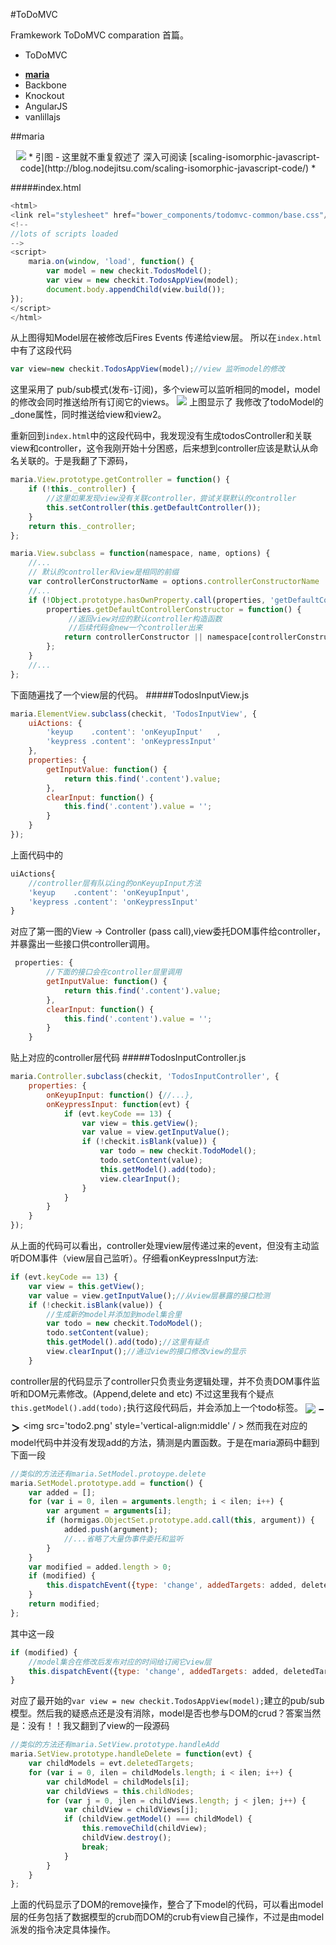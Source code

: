#ToDoMVC

Framkework ToDoMVC comparation 首篇。
+ ToDoMVC
 -  <u><strong>maria</strong></u>
 -  Backbone
 -  Knockout
 -  AngularJS
 -  vanlillajs

##maria
<div style='text-align:center'>
<img src='mvc.png'/>
*
引图 - 这里就不重复叙述了
深入可阅读
[scaling-isomorphic-javascript-code](http://blog.nodejitsu.com/scaling-isomorphic-javascript-code/)
*
</div>

#####index.html
```js
<html>
<link rel="stylesheet" href="bower_components/todomvc-common/base.css"/>
<!--
//lots of scripts loaded
-->
<script>
	maria.on(window, 'load', function() {
    	var model = new checkit.TodosModel();
    	var view = new checkit.TodosAppView(model);
    	document.body.appendChild(view.build());
});
</script>
</html>
```
从上图得知Model层在被修改后Fires Events 传递给view层。 
所以在`index.html`中有了这段代码
```js 
var view=new checkit.TodosAppView(model);//view 监听model的修改
```
这里采用了 pub/sub模式(发布-订阅)，多个view可以监听相同的model，model的修改会同时推送给所有订阅它的views。
<img src='view-model.png'/>
上图显示了 我修改了todoModel的_done属性，同时推送给view和view2。

重新回到`index.html`中的这段代码中，我发现没有生成todosController和关联view和controller，这令我刚开始十分困惑，后来想到controller应该是默认从命名关联的。于是我翻了下源码，
```js
maria.View.prototype.getController = function() {
    if (!this._controller) {
    	//这里如果发现view没有关联controller，尝试关联默认的controller
        this.setController(this.getDefaultController());
    }
    return this._controller;
};

maria.View.subclass = function(namespace, name, options) {
	//...
    // 默认的controller和view是相同的前缀
    var controllerConstructorName = options.controllerConstructorName || name.replace(/(View|)$/, 'Controller');
    //...
    if (!Object.prototype.hasOwnProperty.call(properties, 'getDefaultControllerConstructor')) {
        properties.getDefaultControllerConstructor = function() {
             //返回view对应的默认controller构造函数
             //后续代码会new一个controller出来
            return controllerConstructor || namespace[controllerConstructorName];
        };
    }
    //...
};
```
下面随遍找了一个view层的代码。
#####TodosInputView.js
```js
maria.ElementView.subclass(checkit, 'TodosInputView', {
    uiActions: {
        'keyup    .content': 'onKeyupInput'   ,
        'keypress .content': 'onKeypressInput'
    },
    properties: {
        getInputValue: function() {
            return this.find('.content').value;
        },
        clearInput: function() {
            this.find('.content').value = '';
        }
    }
});
```
上面代码中的
```js
uiActions{
	//controller层有队以ing的onKeyupInput方法
	'keyup    .content': 'onKeyupInput',
	'keypress .content': 'onKeypressInput'
}
```
对应了第一图的View -> Controller (pass call),view委托DOM事件给controller，并暴露出一些接口供controller调用。 
```js
 properties: {
 		//下面的接口会在controller层里调用
        getInputValue: function() {
            return this.find('.content').value;
        },
        clearInput: function() {
            this.find('.content').value = '';
        }
    }
```
贴上对应的controller层代码
#####TodosInputController.js
```js
maria.Controller.subclass(checkit, 'TodosInputController', {
    properties: {
        onKeyupInput: function() {//...},
        onKeypressInput: function(evt) {
            if (evt.keyCode == 13) {
                var view = this.getView();
                var value = view.getInputValue();
                if (!checkit.isBlank(value)) {
                    var todo = new checkit.TodoModel();
                    todo.setContent(value);
                    this.getModel().add(todo);
                    view.clearInput();
                }
            }
        }
    }
});
```
从上面的代码可以看出，controller处理view层传递过来的event，但没有主动监听DOM事件（view层自己监听）。仔细看onKeypressInput方法:
```js
if (evt.keyCode == 13) {
	var view = this.getView();
	var value = view.getInputValue();//从view层暴露的接口检测
	if (!checkit.isBlank(value)) {
    	//生成新的model并添加到model集合里
		var todo = new checkit.TodoModel();
		todo.setContent(value);
		this.getModel().add(todo);//这里有疑点
		view.clearInput();//通过view的接口修改view的显示
    }
```
controller层的代码显示了controller只负责业务逻辑处理，并不负责DOM事件监听和DOM元素修改。(Append,delete and etc)
不过这里我有个疑点`this.getModel().add(todo);`执行这段代码后，并会添加上一个todo标签。
<img src='todo1.png' style='vertical-align:middle'/> <span style='vertical-align:middle;font-size:24px'>-></span> <img src='todo2.png' style='vertical-align:middle' / >
然而我在对应的model代码中并没有发现add的方法，猜测是内置函数。于是在maria源码中翻到下面一段
```js
//类似的方法还有maria.SetModel.protoype.delete
maria.SetModel.prototype.add = function() {
    var added = [];
    for (var i = 0, ilen = arguments.length; i < ilen; i++) {
        var argument = arguments[i];
        if (hormigas.ObjectSet.prototype.add.call(this, argument)) {
            added.push(argument);
            //...省略了大量伪事件委托和监听
        }
    }
    var modified = added.length > 0;
    if (modified) {
        this.dispatchEvent({type: 'change', addedTargets: added, deletedTargets[]});
    }
    return modified;
};
```
其中这一段
```js
if (modified) {
	//model集合在修改后发布对应的时间给订阅它view层
	this.dispatchEvent({type: 'change', addedTargets: added, deletedTargets[]});
}
```
对应了最开始的`var view = new checkit.TodosAppView(model);`建立的pub/sub模型。然后我的疑惑点还是没有消除，model是否也参与DOM的crud？答案当然是：没有！！我又翻到了view的一段源码
```js
//类似的方法还有maria.SetView.prototype.handleAdd
maria.SetView.prototype.handleDelete = function(evt) {
    var childModels = evt.deletedTargets;
    for (var i = 0, ilen = childModels.length; i < ilen; i++) {
        var childModel = childModels[i];
        var childViews = this.childNodes;
        for (var j = 0, jlen = childViews.length; j < jlen; j++) {
            var childView = childViews[j];
            if (childView.getModel() === childModel) {
                this.removeChild(childView);
                childView.destroy();
                break;
            }
        }
    }
};
```
上面的代码显示了DOM的remove操作，整合了下model的代码，可以看出model层的任务包括了数据模型的crub而DOM的crub有view自己操作，不过是由model派发的指令决定具体操作。

